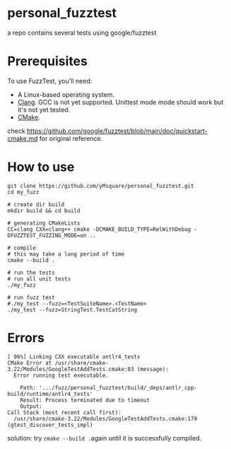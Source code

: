 # personal_fuzztest
a repo contains several tests using google/fuzztest

# Prerequisites

To use FuzzTest, you'll need:

- A Linux-based operating system.
- [Clang](https://clang.llvm.org/). GCC is not yet supported. Unittest mode mode should work but it's not yet tested.
- [CMake](https://https//cmake.org/).

check https://github.com/google/fuzztest/blob/main/doc/quickstart-cmake.md for original reference.
# How to use

```shell
git clone https://github.com/yMsquare/personal_fuzztest.git
cd my_fuzz

# create dir build
mkdir build && cd build

# generating CMakeLists
CC=clang CXX=clang++ cmake -DCMAKE_BUILD_TYPE=RelWithDebug -DFUZZTEST_FUZZING_MODE=on ..

# compile
# this may take a long period of time
cmake --build .

# run the tests
# run all unit tests
./my_fuzz

# run fuzz test
#./my_test --fuzz=<TestSuiteName>.<TestName>
./my_test --fuzz=StringTest.TestCatString
```

# Errors

```shell	
[ 96%] Linking CXX executable antlr4_tests
CMake Error at /usr/share/cmake-3.22/Modules/GoogleTestAddTests.cmake:83 (message):
  Error running test executable.

    Path: '.../fuzz/personal_fuzztest/build/_deps/antlr_cpp-build/runtime/antlr4_tests'
    Result: Process terminated due to timeout
    Output:
Call Stack (most recent call first):
  /usr/share/cmake-3.22/Modules/GoogleTestAddTests.cmake:179 (gtest_discover_tests_impl)

```

solution: try `cmake --build .`again until it is successfully compiled.
